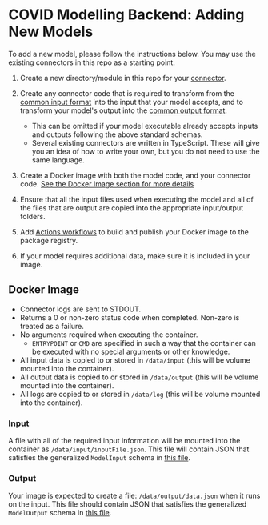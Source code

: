 # COVID Modelling Backend: Adding New Models

To add a new model, please follow the instructions below. You may use the existing connectors in this repo as a starting point.

1. Create a new directory/module in this repo for your [connector](architecture.md#connector).
1. Create any connector code that is required to transform from the [common input format](/packages/api/src/model-input.ts) into the input that your model accepts, and to transform your model's output into the [common output format](/packages/api/src/model-output.ts).
    - This can be omitted if your model executable already accepts inputs and outputs following the above standard schemas.
    - Several existing connectors are written in TypeScript. These will give you an idea of how to write your own, but you do not need to use the same language.

1. Create a Docker image with both the model code, and your connector code. [See the Docker Image section for more details](#docker-image)
1. Ensure that all the input files used when executing the model and all of the files that are output are copied into the appropriate input/output folders.
1. Add [Actions workflows](../.github/workflows) to build and publish your Docker image to the package registry.
1. If your model requires additional data, make sure it is included in your image.

## Docker Image

- Connector logs are sent to STDOUT.
- Returns a 0 or non-zero status code when completed. Non-zero is treated as a failure.
- No arguments required when executing the container.
  - `ENTRYPOINT` or `CMD` are specified in such a way that the container can be executed with no special arguments or other knowledge.
- All input data is copied to or stored in `/data/input` (this will be volume mounted into the container).
- All output data is copied to or stored in `/data/output` (this will be volume mounted into the container).
- All logs are copied to or stored in `/data/log` (this will be volume mounted into the container).

### Input

A file with all of the required input information will be mounted into the container as `/data/input/inputFile.json`. This file will contain JSON that satisfies the generalized `ModelInput` schema in [this file](/model-runner/src/api/index.ts).

### Output

Your image is expected to create a file: `/data/output/data.json` when it runs on the input. This file should contain JSON that satisfies the generalized `ModelOutput` schema in [this file](/model-runner/src/api/index.ts).
